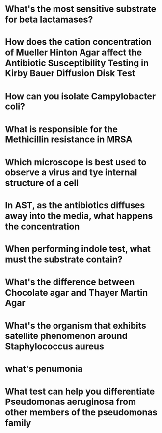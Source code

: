 # What's the most sensitive substrate for beta lactamases?
# How does the cation concentration of Mueller Hinton Agar affect the Antibiotic Susceptibility Testing in Kirby Bauer Diffusion Disk Test
# How can you isolate Campylobacter coli?
# What is responsible for the Methicillin resistance in MRSA
# Which microscope is best used to observe a virus and tye internal structure of a cell
# In AST, as the antibiotics diffuses away into the media, what happens the concentration 
# When performing indole test, what must the substrate contain?
# What's the difference between Chocolate agar and Thayer Martin Agar
# What's the organism that exhibits satellite phenomenon around Staphylococcus aureus 
# what's penumonia 
# What test can help you differentiate Pseudomonas aeruginosa from other members of the pseudomonas family 
